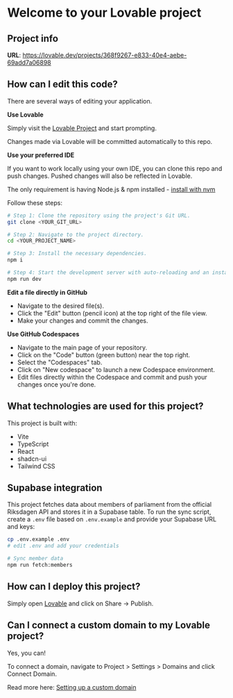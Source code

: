 # Welcome to your Lovable project

## Project info

**URL**: https://lovable.dev/projects/368f9267-e833-40e4-aebe-69add7a06898

## How can I edit this code?

There are several ways of editing your application.

**Use Lovable**

Simply visit the [Lovable Project](https://lovable.dev/projects/368f9267-e833-40e4-aebe-69add7a06898) and start prompting.

Changes made via Lovable will be committed automatically to this repo.

**Use your preferred IDE**

If you want to work locally using your own IDE, you can clone this repo and push changes. Pushed changes will also be reflected in Lovable.

The only requirement is having Node.js & npm installed - [install with nvm](https://github.com/nvm-sh/nvm#installing-and-updating)

Follow these steps:

```sh
# Step 1: Clone the repository using the project's Git URL.
git clone <YOUR_GIT_URL>

# Step 2: Navigate to the project directory.
cd <YOUR_PROJECT_NAME>

# Step 3: Install the necessary dependencies.
npm i

# Step 4: Start the development server with auto-reloading and an instant preview.
npm run dev
```

**Edit a file directly in GitHub**

- Navigate to the desired file(s).
- Click the "Edit" button (pencil icon) at the top right of the file view.
- Make your changes and commit the changes.

**Use GitHub Codespaces**

- Navigate to the main page of your repository.
- Click on the "Code" button (green button) near the top right.
- Select the "Codespaces" tab.
- Click on "New codespace" to launch a new Codespace environment.
- Edit files directly within the Codespace and commit and push your changes once you're done.

## What technologies are used for this project?

This project is built with:

- Vite
- TypeScript
- React
- shadcn-ui
- Tailwind CSS

## Supabase integration

This project fetches data about members of parliament from the official
Riksdagen API and stores it in a Supabase table. To run the sync script,
create a `.env` file based on `.env.example` and provide your Supabase URL
and keys:

```sh
cp .env.example .env
# edit .env and add your credentials

# Sync member data
npm run fetch:members
```

## How can I deploy this project?

Simply open [Lovable](https://lovable.dev/projects/368f9267-e833-40e4-aebe-69add7a06898) and click on Share -> Publish.

## Can I connect a custom domain to my Lovable project?

Yes, you can!

To connect a domain, navigate to Project > Settings > Domains and click Connect Domain.

Read more here: [Setting up a custom domain](https://docs.lovable.dev/tips-tricks/custom-domain#step-by-step-guide)
